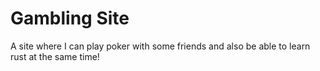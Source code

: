 # Gambling Site

A site where I can play poker with some friends and also be able to learn rust at the same time!